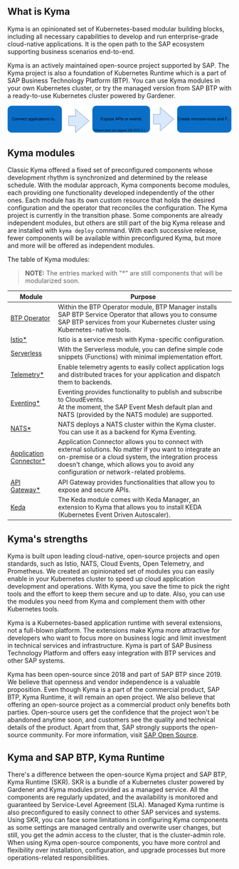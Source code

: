 ## What is Kyma

Kyma is an opinionated set of Kubernetes-based modular building blocks, including all necessary capabilities to develop and run enterprise-grade cloud-native applications.
It is the open path to the SAP ecosystem supporting business scenarios end-to-end.

Kyma is an actively maintained open-source project supported by SAP. The Kyma project is also a foundation of Kubernetes Runtime which is a part of SAP Business Technology Platform (BTP). You can use Kyma modules in your own Kubernetes cluster, or try the managed version from SAP BTP with a ready-to-use Kubernetes cluster powered by Gardener. 

![overview](./assets/kyma-overview.svg)

## Kyma modules 

Classic Kyma offered a fixed set of preconfigured components whose development rhythm is synchronized and determined by the release schedule. With the modular approach, Kyma components become modules, each providing one functionality developed independently of the other ones. Each module has its own custom resource that holds the desired configuration and the operator that reconciles the configuration. The Kyma project is currently in the transition phase. Some components are already independent modules, but others are still part of the big Kyma release and are installed with `kyma deploy` command. With each successive release, fewer components will be available within preconfigured Kyma, but more and more will be offered as independent modules.

The table of Kyma modules:

> **NOTE:** The entries marked with "*" are still components that will be modularized soon.

| Module | Purpose |
|---|---|
| [BTP Operator](https://kyma-docs.netlify.app//?basePath=https://raw.githubusercontent.com/kyma-project/btp-manager/aa50848013372806eaf2e707c217b8bed4eb09cb/docs/user/&homepage=README.md&sidebar=true&loadSidebar=_sidebar.md&browser-tab-title=BTP%20Operator%20Documentation#/) | Within the BTP Operator module, BTP Manager installs SAP BTP Service Operator that allows you to consume SAP BTP services from your Kubernetes cluster using Kubernetes-native tools. |
| [Istio*](https://github.com/kyma-project/istio) | Istio is a service mesh with Kyma-specific configuration. |
| [Serverless](https://github.com/kyma-project/serverless-manager) | With the Serverless module, you can define simple code snippets (Functions) with minimal implementation effort. |
| [Telemetry*](https://github.com/kyma-project/telemetry-manager) | Enable telemetry agents to easily collect application logs and distributed traces for your application and dispatch them to backends.|
| [Eventing*](https://github.com/kyma-project/eventing-manager) | Eventing provides functionality to publish and subscribe to CloudEvents. <br> At the moment, the SAP Event Mesh default plan and NATS (provided by the NATS module) are supported. |
| [NATS*](https://github.com/kyma-project/nats-manager) | NATS deploys a NATS cluster within the Kyma cluster. You can use it as a backend for Kyma Eventing. |
| [Application Connector*](https://github.com/kyma-project/application-connector-manager) | Application Connector allows you to connect with external solutions. No matter if you want to integrate an on-premise or a cloud system, the integration process doesn't change, which allows you to avoid any configuration or network-related problems. | 
| [API Gateway*](https://github.com/kyma-project/api-gateway) | API Gateway provides functionalities that allow you to expose and secure APIs. |
| [Keda](https://kyma-docs.netlify.app//?basePath=https://raw.githubusercontent.com/kyma-project/keda-manager/main/docs/user/&homepage=README.md&sidebar=true&loadSidebar=_sidebar.md&browser-tab-title=Keda%20module%20Documentation#/) | The Keda module comes with Keda Manager, an extension to Kyma that allows you to install KEDA (Kubernetes Event Driven Autoscaler). |

## Kyma's strengths
Kyma is built upon leading cloud-native, open-source projects and open standards, such as Istio, NATS, Cloud Events, Open Telemetry, and Prometheus. We created an opinionated set of modules you can easily enable in your Kubernetes cluster to speed up cloud application development and operations. With Kyma, you save the time to pick the right tools and the effort to keep them secure and up to date. Also, you can use the modules you need from Kyma and complement them with other Kubernetes tools.

Kyma is a Kubernetes-based application runtime with several extensions, not a full-blown platform. The extensions make Kyma more attractive for developers who want to focus more on business logic and limit investment in technical services and infrastructure. Kyma is part of SAP Business Technology Platform and offers easy integration with BTP services and other SAP systems. 
 
Kyma has been open-source since 2018 and part of SAP BTP since 2019. We believe that openness and vendor independence is a valuable proposition. Even though Kyma is a part of the commercial product, SAP BTP, Kyma Runtime, it will remain an open project. We also believe that offering an open-source project as a commercial product only benefits both parties. Open-source users get the confidence that the project won't be abandoned anytime soon, and customers see the quality and technical details of the product. Apart from that, SAP strongly supports the open-source community. For more information, visit [SAP Open Source](https://community.sap.com/topics/open-source).

## Kyma and SAP BTP, Kyma Runtime
There's a difference between the open-source Kyma project and SAP BTP, Kyma Runtime (SKR). SKR is a bundle of a Kubernetes cluster powered by Gardener and Kyma modules provided as a managed service. All the components are regularly updated, and the availability is monitored and guaranteed by Service-Level Agreement (SLA). Managed Kyma runtime is also preconfigured to easily connect to other SAP services and systems. Using SKR, you can face some limitations in configuring Kyma components as some settings are managed centrally and overwrite user changes, but still, you get the admin access to the cluster, that is the cluster-admin role. When using Kyma open-source components, you have more control and flexibility over installation, configuration, and upgrade processes but more operations-related responsibilities.
